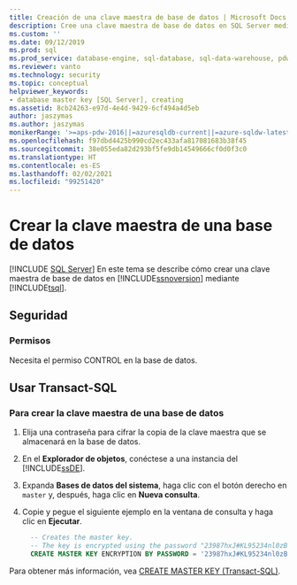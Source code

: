 ```yaml
---
title: Creación de una clave maestra de base de datos | Microsoft Docs
description: Cree una clave maestra de base de datos en SQL Server mediante Transact-SQL. Asegúrese de que tiene los permisos necesarios.
ms.custom: ''
ms.date: 09/12/2019
ms.prod: sql
ms.prod_service: database-engine, sql-database, sql-data-warehouse, pdw
ms.reviewer: vanto
ms.technology: security
ms.topic: conceptual
helpviewer_keywords:
- database master key [SQL Server], creating
ms.assetid: 8cb24263-e97d-4e4d-9429-6cf494a4d5eb
author: jaszymas
ms.author: jaszymas
monikerRange: '>=aps-pdw-2016||=azuresqldb-current||=azure-sqldw-latest||>=sql-server-2016||>=sql-server-linux-2017||=azuresqldb-mi-current'
ms.openlocfilehash: f97dbd4425b990cd2ec433afa817081683b38f45
ms.sourcegitcommit: 38e055eda82d293bf5fe9db14549666cf0d0f3c0
ms.translationtype: HT
ms.contentlocale: es-ES
ms.lasthandoff: 02/02/2021
ms.locfileid: "99251420"
---
```

# <a name="create-a-database-master-key"></a>Crear la clave maestra de una base de datos

[!INCLUDE [SQL Server](../../../includes/applies-to-version/sql-asdb-asdbmi-asa-pdw.md)]
En este tema se describe cómo crear una clave maestra de base de datos en [!INCLUDE[ssnoversion](../../../includes/ssnoversion-md.md)] mediante [!INCLUDE[tsql](../../../includes/tsql-md.md)].

## <a name="security"></a>Seguridad

### <a name="permissions"></a>Permisos

Necesita el permiso CONTROL en la base de datos.

## <a name="using-transact-sql"></a>Usar Transact-SQL

### <a name="to-create-a-database-master-key"></a>Para crear la clave maestra de una base de datos

1. Elija una contraseña para cifrar la copia de la clave maestra que se almacenará en la base de datos.
2. En el **Explorador de objetos**, conéctese a una instancia del [!INCLUDE[ssDE](../../../includes/ssde-md.md)].
3. Expanda **Bases de datos del sistema**, haga clic con el botón derecho en `master` y, después, haga clic en **Nueva consulta**.
4. Copie y pegue el siguiente ejemplo en la ventana de consulta y haga clic en **Ejecutar**.

   ```sql
     -- Creates the master key.
     -- The key is encrypted using the password "23987hxJ#KL95234nl0zBe".  
     CREATE MASTER KEY ENCRYPTION BY PASSWORD = '23987hxJ#KL95234nl0zBe';  

   ```

Para obtener más información, vea [CREATE MASTER KEY &#40;Transact-SQL&#41;](../../../t-sql/statements/create-master-key-transact-sql.md).
